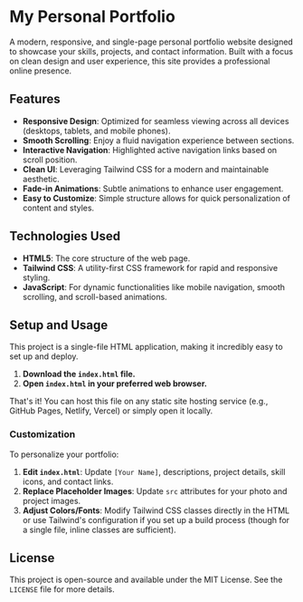 # My Personal Portfolio

A modern, responsive, and single-page personal portfolio website designed to showcase your skills, projects, and contact information. Built with a focus on clean design and user experience, this site provides a professional online presence.

## Features

-   **Responsive Design**: Optimized for seamless viewing across all devices (desktops, tablets, and mobile phones).
-   **Smooth Scrolling**: Enjoy a fluid navigation experience between sections.
-   **Interactive Navigation**: Highlighted active navigation links based on scroll position.
-   **Clean UI**: Leveraging Tailwind CSS for a modern and maintainable aesthetic.
-   **Fade-in Animations**: Subtle animations to enhance user engagement.
-   **Easy to Customize**: Simple structure allows for quick personalization of content and styles.

## Technologies Used

-   **HTML5**: The core structure of the web page.
-   **Tailwind CSS**: A utility-first CSS framework for rapid and responsive styling.
-   **JavaScript**: For dynamic functionalities like mobile navigation, smooth scrolling, and scroll-based animations.

## Setup and Usage

This project is a single-file HTML application, making it incredibly easy to set up and deploy.

1.  **Download the `index.html` file.**
2.  **Open `index.html` in your preferred web browser.**

That's it! You can host this file on any static site hosting service (e.g., GitHub Pages, Netlify, Vercel) or simply open it locally.

### Customization

To personalize your portfolio:

1.  **Edit `index.html`**: Update `[Your Name]`, descriptions, project details, skill icons, and contact links.
2.  **Replace Placeholder Images**: Update `src` attributes for your photo and project images.
3.  **Adjust Colors/Fonts**: Modify Tailwind CSS classes directly in the HTML or use Tailwind's configuration if you set up a build process (though for a single file, inline classes are sufficient).

## License

This project is open-source and available under the MIT License. See the `LICENSE` file for more details.